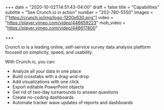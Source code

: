 +++
date = "2020-10-02T14:51:43-04:00"
draft = false
title = "Capabilities"
subtitle = "See Crunch.io in action"
number = "202-780-5550"
images = ["https://crunch.io/img/logo-1200x630.png"]
video = "https://player.vimeo.com/video/446659223"
mob_video = "https://player.vimeo.com/video/446617800"

+++

Crunch.io is a leading online, self-service survey data analysis platform focused on simplicity, speed, and usability.

With Crunch.io, you can:

* Analyze all your data in one place
* Build crosstabs with a drag-and-drop 
* Add visualizations with one click
* Export editable PowerPoint objects
* Get rid of two-day turnarounds to answer questions
* Create no-coding dashboards
* Automate tracker wave updates of reports and dashboards

